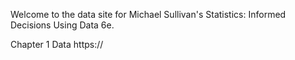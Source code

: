 Welcome to the data site for Michael Sullivan's Statistics: Informed Decisions Using Data 6e. 

Chapter 1 Data
https://
